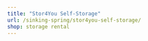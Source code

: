 ```yaml
---
title: "Stor4You Self-Storage"
url: /sinking-spring/stor4you-self-storage/
shop: storage rental
---
```

